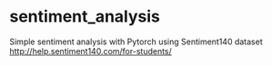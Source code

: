 # sentiment_analysis
Simple sentiment analysis with Pytorch using Sentiment140 dataset http://help.sentiment140.com/for-students/


